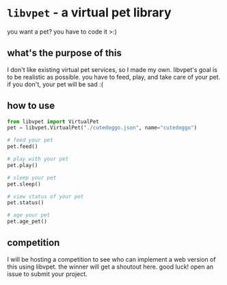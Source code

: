 # `libvpet` - a virtual pet library
you want a pet? you have to code it >:)
## what's the purpose of this
I don't like existing virtual pet services, so I made my own. libvpet's goal is to be realistic as possible. you have to feed, play, and take care of your pet. if you don't, your pet will be sad :(
## how to use
```python
from libvpet import VirtualPet
pet = libvpet.VirtualPet("./cutedoggo.json", name="cutedoggo")

# feed your pet
pet.feed()

# play with your pet
pet.play()

# sleep your pet
pet.sleep()

# view status of your pet
pet.status()

# age your pet
pet.age_pet()
```
## competition
I will be hosting a competition to see who can implement a web version of this using libvpet. the winner will get a shoutout here. good luck! open an issue to submit your project.
